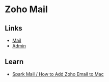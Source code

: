# Zoho Mail

<!--
IMAP/SMTP only in paid plans
-->

## Links

- [Mail](https://mail.zoho.com)
- [Admin](https://mailadmin.zoho.com)

<!--
https://zoho.com/toolkit/mx-lookup.html
https://zoho.com/mail/help/imap-access.html
https://zoho.com/pt-br/mail/help/adminconsole/godaddy.html#mx

https://zohomail.tools/#runChecks
-->

<!--
10 mx.zoho.com
20 mx2.zoho.com
50 mx3.zoho.com

mail._domainkey
-->

## Learn

- [Spark Mail / How to Add Zoho Email to Mac](https://sparkmailapp.com/add-zoho-mac)
